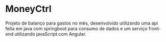 # MoneyCtrl
Projeto de balanço para gastos no mês, desenvolvido utilizando uma api feita em java com springboot para consumo de dados e um serviço front-end utilizando javaScript com Angular.
